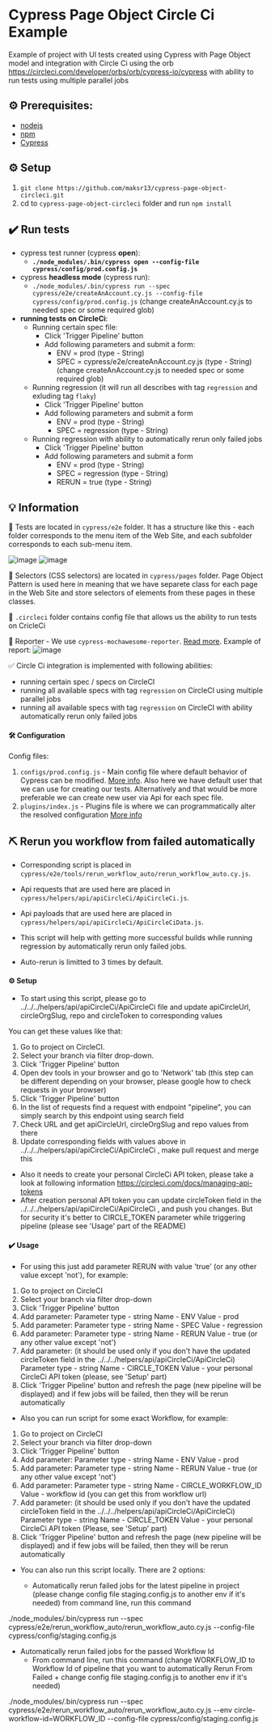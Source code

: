 # Cypress Page Object Circle Ci Example
Example of project with UI tests created using Cypress with Page Object model and integration with Circle Ci using the orb https://circleci.com/developer/orbs/orb/cypress-io/cypress with ability to run tests using multiple parallel jobs

## :gear: Prerequisites:

- [nodejs](https://nodejs.org/en/)
- [npm](https://docs.npmjs.com/about-npm)
- [Cypress](https://www.cypress.io/)

## :gear: Setup

1. `git clone https://github.com/maksr13/cypress-page-object-circleci.git`
2. cd to `cypress-page-object-circleci` folder and run `npm install`


## :heavy_check_mark: Run tests

- cypress test runner (cypress __open__):
    - **`./node_modules/.bin/cypress open --config-file cypress/config/prod.config.js`**
- cypress __headless mode__ (cypress run):
    - `./node_modules/.bin/cypress run --spec cypress/e2e/createAnAccount.cy.js --config-file cypress/config/prod.config.js` (change createAnAccount.cy.js  to needed spec or some required glob)
- **running tests on CircleCi**:
    - Running certain spec file:
        - Click 'Trigger Pipeline' button
        - Add following parameters and submit a form:
            - ENV = prod (type - String)
            - SPEC = cypress/e2e/createAnAccount.cy.js (type - String) (change createAnAccount.cy.js  to needed spec or some required glob)
    - Running regression (it will run all describes with tag `regression` and exluding tag `flaky`)
        - Click 'Trigger Pipeline' button
        - Add following parameters and submit a form
            - ENV = prod (type - String)
            - SPEC = regression (type - String)
     - Running regression with ability to automatically rerun only failed jobs
        - Click 'Trigger Pipeline' button
        - Add following parameters and submit a form
            - ENV = prod (type - String)
            - SPEC = regression (type - String)
            - RERUN = true (type - String)

## :bulb: Information
:file_folder: Tests are located in `cypress/e2e` folder.
It has a structure like this - each folder corresponds to the menu item of the Web Site, and each subfolder corresponds to each sub-menu item.

![image](https://github.com/maksr13/cypress-page-object-circleci/assets/22858879/ef417a58-d549-4ad6-86d3-56e7eeee6cea)
![image](https://github.com/maksr13/cypress-page-object-circleci/assets/22858879/9d1b66ca-cd2e-4e16-acd7-e21437544684)

:file_folder: Selectors (CSS selectors) are located in `cypress/pages` folder.
Page Object Pattern is used here in meaning that we have separete class for each page in the Web Site and store selectors of elements from these pages in these classes.

:file_folder: `.circleci` folder contains config file that allows us the ability to run tests on CricleCi

📝 Reporter
    - We use `cypress-mochawesome-reporter`. [Read more](https://www.npmjs.com/package/cypress-mochawesome-reporter). Example of report:
![image](https://github.com/maksr13/cypress-page-object-circleci/assets/22858879/5b881025-097e-4d81-be6e-3d8a4b6c681e)

✅ Circle Ci integration is implemented with following abilities:
- running certain spec / specs on CircleCI
- running all available specs with tag `regression` on CircleCI using multiple parallel jobs
- running all available specs with tag `regression` on CircleCI with ability automatically rerun only failed jobs

#### :hammer_and_wrench: Configuration
Config files:
1. `configs/prod.config.js` - Main config file where default behavior of Cypress can be modified. [More info](https://docs.cypress.io/guides/references/configuration). Also here we have default user that we can use for creating our tests. Alternatively and that would be more preferable we can create new user via Api for each spec file.
2. `plugins/index.js` - Plugins file is where we can programmatically alter the resolved configuration [More info](https://docs.cypress.io/guides/tooling/plugins-guide#Use-Cases)

## ⛏️ Rerun you workflow from failed automatically
- Corresponding script is placed in `cypress/e2e/tools/rerun_workflow_auto/rerun_workflow_auto.cy.js`.

- Api requests that are used here are placed in `cypress/helpers/api/apiCircleCi/ApiCircleCi.js`.

- Api payloads that are used here are placed in `cypress/helpers/api/apiCircleCi/ApiCircleCiData.js`.

- This script will help with getting more successful builds while running regression by automatically rerun only failed jobs.

- Auto-rerun is limitted to 3 times by default.

#### :gear: Setup

- To start using this script, please go to ../../../helpers/api/apiCircleCi/ApiCircleCi file and update apiCircleUrl, circleOrgSlug, repo and circleToken to corresponding values

You can get these values like that:
1. Go to project on CircleCI.
2. Select your branch via filter drop-down.
3. Click 'Trigger Pipeline' button
4. Open dev tools in your browser and go to 'Network' tab (this step can be different depending on your browser, please google how to check requests in your browser)
5. Click 'Trigger Pipeline' button
6. In the list of requests find a request with endpoint "pipeline", you can simply search by this endpoint using search field
7. Check URL and get apiCircleUrl, circleOrgSlug and repo values from there
8. Update corresponding fields with values above in ../../../helpers/api/apiCircleCi/ApiCircleCi , make pull request and merge this

- Also it needs to create your personal CircleCi API token, please take a look at following information https://circleci.com/docs/managing-api-tokens
- After creation personal API token you can update circleToken field in the ../../../helpers/api/apiCircleCi/ApiCircleCi , and push you changes.
But for security it's better to CIRCLE_TOKEN parameter while triggering pipeline (please see 'Usage' part of the README)

#### :heavy_check_mark: Usage

- For using this just add parameter RERUN with value 'true' (or any other value except 'not'), for example:

1. Go to project on CircleCI
2. Select your branch via filter drop-down
3. Click 'Trigger Pipeline' button
4. Add parameter:
           Parameter type - string
           Name           - ENV
           Value          - prod
5. Add parameter:
           Parameter type - string
           Name           - SPEC
           Value          - regression
6. Add parameter:
           Parameter type - string
           Name           - RERUN
           Value          - true (or any other value except 'not')
7. Add parameter: (it should be used only if you don't have the updated circleToken field in the ../../../helpers/api/apiCircleCi/ApiCircleCi)
           Parameter type - string
           Name           - CIRCLE_TOKEN
           Value          - your personal CircleCi API token (please, see 'Setup' part)
8. Click 'Trigger Pipeline' button and refresh the page (new pipeline will be displayed) and if few jobs will be failed, then they will be rerun automatically


- Also you can run script for some exact Workflow, for example:   

1. Go to project on CircleCI
2. Select your branch via filter drop-down
3. Click 'Trigger Pipeline' button
4. Add parameter:
           Parameter type - string
           Name           - ENV
           Value          - prod
5. Add parameter:
           Parameter type - string
           Name           - RERUN
           Value          - true (or any other value except 'not')
6. Add parameter:
           Parameter type - string
           Name           - CIRCLE_WORKFLOW_ID
           Value          - workflow id 
                            (you can get this from workflow url)
7. Add parameter: (it should be used only if you don't have the updated circleToken field in the ../../../helpers/api/apiCircleCi/ApiCircleCi)
           Parameter type - string
           Name           - CIRCLE_TOKEN
           Value          - your personal CircleCi API token (Please, see 'Setup' part)
8. Click 'Trigger Pipeline' button and refresh the page (new pipeline will be displayed) and if few jobs will be failed, then they will be rerun automatically


- You can also run this script locally. There are 2 options:

    - Automatically rerun failed jobs for the latest pipeline in project (please change config file staging.config.js to another env if it's needed)
from command line, run this command

./node_modules/.bin/cypress run --spec cypress/e2e/rerun_workflow_auto/rerun_workflow_auto.cy.js --config-file cypress/config/staging.config.js

- Automatically rerun failed jobs for the passed Workflow Id
    - From command line, run this command (change WORKFLOW_ID  to Workflow Id of pipeline that you want to automatically Rerun From Failed  +  change config file staging.config.js to another env if it's needed)

./node_modules/.bin/cypress run --spec cypress/e2e/rerun_workflow_auto/rerun_workflow_auto.cy.js --env circle-workflow-id=WORKFLOW_ID --config-file cypress/config/staging.config.js


